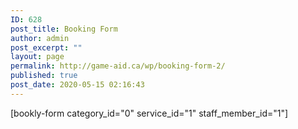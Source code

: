 ```yaml
---
ID: 628
post_title: Booking Form
author: admin
post_excerpt: ""
layout: page
permalink: http://game-aid.ca/wp/booking-form-2/
published: true
post_date: 2020-05-15 02:16:43
---
```

[bookly-form category_id="0" service_id="1" staff_member_id="1"]